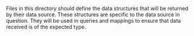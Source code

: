 Files in this directory should define the data structures that will be returned by their data source. These structures are specific to the data source in question. They will be used in queries and mappings to ensure that data received is of the expected type.

